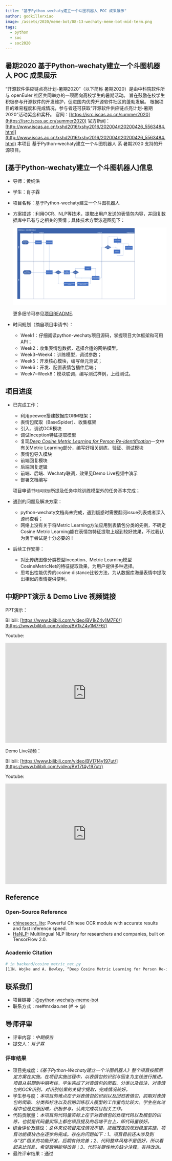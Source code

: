 ```yaml
---
title: "基于Python-wechaty建立一个斗图机器人 POC 成果展示"
author: godkillerxiao
image: /assets/2020/meme-bot/08-13-wechaty-meme-bot-mid-term.png
tags:
  - python
  - soc
  - soc2020
---
```


<!--more-->

## 暑期2020 基于Python-wechaty建立一个斗图机器人 POC 成果展示

“开源软件供应链点亮计划-暑期2020”（以下简称 暑期2020）是由中科院软件所与 openEuler 社区共同举办的一项面向高校学生的暑期活动。
旨在鼓励在校学生积极参与开源软件的开发维护，促进国内优秀开源软件社区的蓬勃发展。
根据项目的难易程度和完成情况，参与者还可获取“开源软件供应链点亮计划-暑期2020”活动奖金和奖杯。
官网：[https://isrc.iscas.ac.cn/summer2020](https://isrc.iscas.ac.cn/summer2020) 官方新闻：[http://www.iscas.ac.cn/xshd2016/xshy2016/202004/t20200426_5563484.html](http://www.iscas.ac.cn/xshd2016/xshy2016/202004/t20200426_5563484.html)
本项目 基于Python-wechaty建立一个斗图机器人 系 暑期2020 支持的开源项目。

## [基于Python-wechaty建立一个斗图机器人]信息

- 导师：黄纯洪

- 学生：肖子霖

- 项目名称：基于Python-wechaty建立一个斗图机器人

- 方案描述：利用OCR、NLP等技术，提取出用户发送的表情包内容，并回复数据库中已有与之相关的表情；具体技术方案泳道图见下：

  ![mid-term](/assets/2020/meme-bot/08-13-wechaty-meme-bot-mid-term.png)

  更多细节可参见[项目README](https://github.com/MrZilinXiao/python-wechaty-meme-bot/blob/master/README.md).

- 时间规划（摘自项目申请书）：

  - Week1：仔细阅读python-wechaty项目源码，掌握项目大体框架和可用API；
  - Week2：收集表情包数据，选择合适的网络模型。
  - Week3~Week4：训练模型，调试参数；
  - Week5：开发核心模块，编写单元测试；
  - Week6：开发、配置表情包插件后端；
  - Week7~Week8：模块联调，编写测试样例，上线测试。

## 项目进度

- 已完成工作：

  - 利用peewee搭建数据库ORM框架；
  - 表情包爬取（BaseSpider）、收集框架
  - 引入、调试OCR模块
  - 调试Inception特征提取模型
  - 复现[*Deep Cosine Metric Learning for Person Re-identification*](https://ieeexplore.ieee.org/document/8354191/)一文中有关Metric Learning部分，编写好相关训练、验证、测试模块
  - 表情包导入模块
  - 前端回复模块
  - 后端回复逻辑
  - 前端、后端、Wechaty联调，效果见Demo Live视频中演示
  - 部署文档编写

  项目申请书`时间规划`所提及任务中除训练模型外的任务基本完成；

- 遇到的问题及解决方案：

  - python-wechaty文档尚未完成，遇到疑惑时需要翻阅issue列表或者深入源码查看；
  - 网络上没有关于将Metric Learning方法应用到表情包分类的先例，不确定Cosine Metric Learning能在表情包特征提取上起到较好效果，不过我认为勇于尝试是十分必要的！

- 后续工作安排：

  - 对比传统图像分类模型Inception、Metric Learning模型CosineMetricNet的特征提取效果，为用户提供多种选择。
  - 思考出性能优秀的cosine distance比较方法，为从数据库海量表情中提取出相似的表情提供便利。

## 中期PPT演示 & Demo Live 视频链接

PPT演示：

Bilibili: [https://www.bilibili.com/video/BV1kZ4y1M7F6/](https://www.bilibili.com/video/BV1kZ4y1M7F6/)

Youtube:

<div class="video-container" style="
    position: relative;
    padding-bottom:56.25%;
    padding-top:30px;
    height:0;
    overflow:hidden;
">
<iframe
  src="https://www.youtube.com/embed/JjH5mJ-lRgk"
  width="560"
  height="315"
  frameborder="0"
  allowfullscreen=""
  style="
    position: absolute;
    top:0;
    left:0;
    width:100%;
    height:100%;
"></iframe></div>

Demo Live视频：

Bilibili: [https://www.bilibili.com/video/BV17f4y197ut/](https://www.bilibili.com/video/BV17f4y197ut/)

Youtube:
<div class="video-container" style="
    position: relative;
    padding-bottom:56.25%;
    padding-top:30px;
    height:0;
    overflow:hidden;
">
<iframe
  src="https://www.youtube.com/embed/sjmlpu0TNj4"
  width="560"
  height="315"
  frameborder="0"
  allowfullscreen=""
  style="
    position: absolute;
    top:0;
    left:0;
    width:100%;
    height:100%;
"></iframe></div>

## Reference

### Open-Source Reference

- [chineseocr_lite](https://github.com/ouyanghuiyu/chineseocr_lite/tree/master): Powerful Chinese OCR module with accurate results and fast inference speed.
- [HaNLP](https://github.com/hankcs/HanLP): Multilingual NLP library for researchers and companies, built on TensorFlow 2.0.

### Academic Citation

```bash
# in backend/cosine_metric_net.py
[1]N. Wojke and A. Bewley, “Deep Cosine Metric Learning for Person Re-identification,” in 2018 IEEE Winter Conference on Applications of Computer Vision (WACV), Lake Tahoe, NV, Mar. 2018, pp. 748–756, doi: 10.1109/WACV.2018.00087.
```

## 联系我们

- 项目链接：[@python-wechaty-meme-bot](https://github.com/MrZilinXiao/python-wechaty-meme-bot/)
- 联系方式：me#mrxiao.net  (# -> @)

## 导师评审

- 评审内容：*中期报告*
- 提交人：*肖子霖*

### 评审结果

- 项目完成度：*《基于Python-Wechaty建立一个斗图机器人》整个项目按照原定方案在实施。在项目实施过程中，以表情包的识别与回复为主线进行推进。项目从前期到中期考核，学生完成了对表情包的爬取、分类以及标注，对表情包的OCR识别，对识别结果的关键字提取，完成情况较好。*
- 学生参与度：*本项目的难点在于对表情包的识别以及回怼表情包，前期对表情包的爬取、分类和标注以及后期训练怼人模型的工作量均比较大。学生在此过程中也是克服困难，积极参与，认真完成项目相关工作。*
- 代码贡献量：*本项目的代码量实际上在于对表情包的处理代码以及模型的训练，也就是代码量实际上都在项目提及的后端平台上，即代码量较好。*
- 综合评价及建议：*总体来说项目完成情况不错，按照既定的规划稳定实施，项目功能模块也在逐步的完成。存在的问题如下：1、项目目前还未涉及到与“怼”相关的功能开发，后期有待完善；2、代码整体风格不是很好，所以看起来比较乱，希望后期能够改善；3、代码关键性地方缺少注释，有待改进。*
- 最终评审结果：通过
